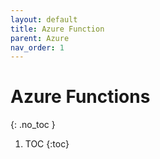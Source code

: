 ```yaml
---
layout: default
title: Azure Function
parent: Azure
nav_order: 1
---
```


# Azure Functions
{: .no_toc }

1. TOC
{:toc}

